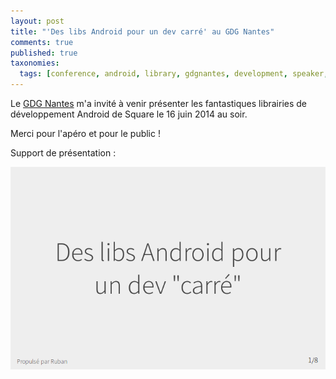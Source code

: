 ```yaml
---
layout: post
title: "'Des libs Android pour un dev carré' au GDG Nantes"
comments: true
published: true
taxonomies: 
  tags: [conference, android, library, gdgnantes, development, speaker, meetup]
---
```


Le [GDG Nantes](http://gdgnantes.com) m'a invité à venir présenter les fantastiques librairies de développement Android de Square le 16 juin 2014 au soir.

<!-- more -->

Merci pour l'apéro et pour le public !

Support de présentation :

[![Support de présentation de la conférence](cover.png)](http://dlecan.github.io/lib-android-dev-carre/prez/)
